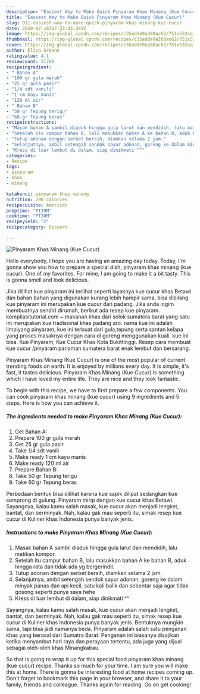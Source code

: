 ```yaml
---
description: "Easiest Way to Make Quick Pinyaram Khas Minang (Kue Cucur)"
title: "Easiest Way to Make Quick Pinyaram Khas Minang (Kue Cucur)"
slug: 911-easiest-way-to-make-quick-pinyaram-khas-minang-kue-cucur
date: 2020-07-16T07:33:43.349Z
image: https://img-global.cpcdn.com/recipes/c35adde9a280ac62/751x532cq70/pinyaram-khas-minang-kue-cucur-foto-resep-utama.jpg
thumbnail: https://img-global.cpcdn.com/recipes/c35adde9a280ac62/751x532cq70/pinyaram-khas-minang-kue-cucur-foto-resep-utama.jpg
cover: https://img-global.cpcdn.com/recipes/c35adde9a280ac62/751x532cq70/pinyaram-khas-minang-kue-cucur-foto-resep-utama.jpg
author: Eliza Greene
ratingvalue: 4.1
reviewcount: 31789
recipeingredient:
- " Bahan A"
- "100 gr gula merah"
- "25 gr gula pasir"
- "1/4 sdt vanili"
- "1 cm kayu manis"
- "120 ml air"
- " Bahan B"
- "50 gr Tepung terigu"
- "60 gr Tepung beras"
recipeinstructions:
- "Masak bahan A sambil diaduk hingga gula larut dan mendidih, lalu matikan kompor."
- "Setelah itu campur bahan B, lalu masukkan bahan A ke bahan B, aduk hingga rata dan tidak ada yg bergerindil."
- "Tutup adonan dengan serbet bersih, diamkan selama 2 jam."
- "Selanjutnya, ambil setengah sendok sayur adonan, goreng ke dalam minyak panas dan api kecil, satu kali balik dan sebentar saja agar tidak gosong seperti punya saya hehe"
- "Kress di luar lembut di dalam, siap dinikmati ^^"
categories:
- Recipe
tags:
- pinyaram
- khas
- minang

katakunci: pinyaram khas minang 
nutrition: 290 calories
recipecuisine: American
preptime: "PT39M"
cooktime: "PT30M"
recipeyield: "2"
recipecategory: Dessert

---
```



![Pinyaram Khas Minang (Kue Cucur)](https://img-global.cpcdn.com/recipes/c35adde9a280ac62/751x532cq70/pinyaram-khas-minang-kue-cucur-foto-resep-utama.jpg)

Hello everybody, I hope you are having an amazing day today. Today, I'm gonna show you how to prepare a special dish, pinyaram khas minang (kue cucur). One of my favorites. For mine, I am going to make it a bit tasty. This is gonna smell and look delicious.

Jika dilihat kue pinyaram ini terlihat seperti layaknya kue cucur khas Betawi dan bahan bahan yang digunakan kurang lebih hampir sama, bisa dibilang kue pinyaram ini merupakan kue cucur dari padang. Jika anda ingim membuatnya sendiri dirumah, berikut ada resep kue pinyaram. kompilasitutorial.com ~ makanan khas dari solok sumatera barat yang satu ini merupakan kue tradisional khas padang aro. nama kue ini adalah limpiyang pinyaram, kue ini terbuat dari gula,tepung serta santan kelapa yang proses masaknya dengan cara di goreng menggunakan kuali. kue ini bisa. Kue Pinyaram, Kue Cucur Khas Kota Bukittinggi. Resep cara membuat kue cucur /pinyaram pariaman sumatera barat enak lembut dan bersarang.

Pinyaram Khas Minang (Kue Cucur) is one of the most popular of current trending foods on earth. It is enjoyed by millions every day. It is simple, it's fast, it tastes delicious. Pinyaram Khas Minang (Kue Cucur) is something which I have loved my entire life. They are nice and they look fantastic.


To begin with this recipe, we have to first prepare a few components. You can cook pinyaram khas minang (kue cucur) using 9 ingredients and 5 steps. Here is how you can achieve it.

<!--inarticleads1-->

##### The ingredients needed to make Pinyaram Khas Minang (Kue Cucur):

1. Get  Bahan A:
1. Prepare 100 gr gula merah
1. Get 25 gr gula pasir
1. Take 1/4 sdt vanili
1. Make ready 1 cm kayu manis
1. Make ready 120 ml air
1. Prepare  Bahan B:
1. Take 50 gr Tepung terigu
1. Take 60 gr Tepung beras


Perbedaan bentuk bisa dilihat karena kue sapik dilipat sedangkan kue semprong di gulung. Pinyaram mirip dengan kue cucur khas Betawi. Sayangnya, kalau kamu salah masak, kue cucur akan menjadi lengket, bantat, dan berminyak. Nah, kalau gak mau seperti itu, simak resep kue cucur di Kuliner khas Indonesia punya banyak jenis. 

<!--inarticleads2-->

##### Instructions to make Pinyaram Khas Minang (Kue Cucur):

1. Masak bahan A sambil diaduk hingga gula larut dan mendidih, lalu matikan kompor.
1. Setelah itu campur bahan B, lalu masukkan bahan A ke bahan B, aduk hingga rata dan tidak ada yg bergerindil.
1. Tutup adonan dengan serbet bersih, diamkan selama 2 jam.
1. Selanjutnya, ambil setengah sendok sayur adonan, goreng ke dalam minyak panas dan api kecil, satu kali balik dan sebentar saja agar tidak gosong seperti punya saya hehe
1. Kress di luar lembut di dalam, siap dinikmati ^^


Sayangnya, kalau kamu salah masak, kue cucur akan menjadi lengket, bantat, dan berminyak. Nah, kalau gak mau seperti itu, simak resep kue cucur di Kuliner khas Indonesia punya banyak jenis. Bentuknya mungkin sama, tapi bisa jadi namanya beda. Pinyaram adalah salah satu penganan khas yang berasal dari Sumatra Barat. Penganan ini biasanya disajikan ketika menyambut hari raya dan perayaan tertentu, ada juga yang dijual sebagai oleh-oleh khas Minangkabau. 

So that is going to wrap it up for this special food pinyaram khas minang (kue cucur) recipe. Thanks so much for your time. I am sure you will make this at home. There is gonna be interesting food at home recipes coming up. Don't forget to bookmark this page in your browser, and share it to your family, friends and colleague. Thanks again for reading. Go on get cooking!
